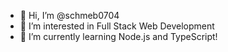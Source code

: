 - 👋 Hi, I’m @schmeb0704
- 👀 I’m interested in Full Stack Web Development
- 🌱 I’m currently learning Node.js and TypeScript!

<!---
schmeb0704/schmeb0704 is a ✨ special ✨ repository because its `README.md` (this file) appears on your GitHub profile.
You can click the Preview link to take a look at your changes.
--->
